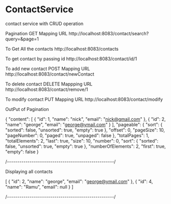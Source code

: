 # ContactService
contact service with CRUD operation

Pagination GET Mapping URL
http://localhost:8083/contact/search?query=&page=1 

To Get All the contacts
http://localhost:8083/contacts

To get contact by passing id 
http://localhost:8083/contact/id/1

To add new contact POST Mapping URL
http://localhost:8083/contact/newContact

To delete contact DELETE Mappping URL
http://localhost:8083/contact/remove/1

To modify contact PUT Mapping URL
http://localhost:8083/contact/modify

OutPut of Pagination  

{
    "content": [
        {
            "id": 1,
            "name": "nick",
            "email": "nick@gmail.com"
        },
        {
            "id": 2,
            "name": "george",
            "email": "george@ymail.com"
        }
    ],
    "pageable": {
        "sort": {
            "sorted": false,
            "unsorted": true,
            "empty": true
        },
        "offset": 0,
        "pageSize": 10,
        "pageNumber": 0,
        "paged": true,
        "unpaged": false
    },
    "totalPages": 1,
    "totalElements": 2,
    "last": true,
    "size": 10,
    "number": 0,
    "sort": {
        "sorted": false,
        "unsorted": true,
        "empty": true
    },
    "numberOfElements": 2,
    "first": true,
    "empty": false
}

/*----------------------------------------------------*/

Displaying all contacts

[
    {
        "id": 2,
        "name": "george",
        "email": "george@ymail.com"
    },
    {
        "id": 4,
        "name": "Ramu",
        "email": null
    }
]

/*----------------------------------------------------*/






